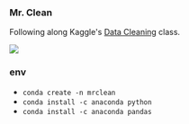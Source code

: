 ### Mr. Clean

Following along Kaggle's [Data Cleaning](https://www.kaggle.com/learn/data-cleaning) class.

![](https://media.giphy.com/media/l3q2F8Mk3PZFTnO7K/giphy.gif)

### env

- `conda create -n mrclean`
- `conda install -c anaconda python`
- `conda install -c anaconda pandas`